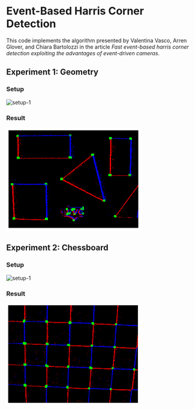 # Event-Based Harris Corner Detection

This code implements the algorithm presented by Valentina Vasco, Arren Glover, and Chiara Bartolozzi in the article *Fast event-based harris corner detection exploiting the advantages of event-driven cameras*.

## Experiment 1: Geometry
### Setup
![setup-1](figures/setup-1.gif)

### Result
![corners-1](figures/corners-1.png)

## Experiment 2: Chessboard
### Setup
![setup-1](figures/setup-2.gif)

### Result
![corners-1](figures/corners-2.png)
